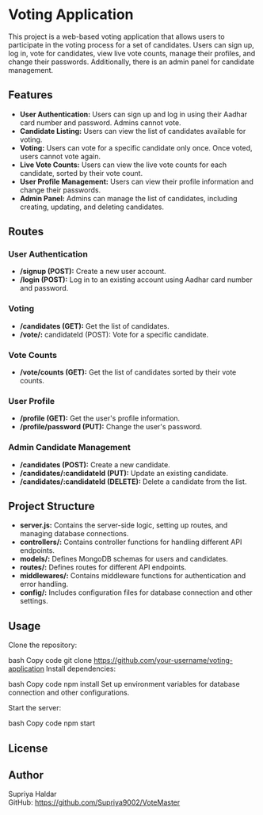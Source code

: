 # Voting Application
This project is a web-based voting application that allows users to participate in the voting process for a set of candidates. Users can sign up, log in, vote for candidates, view live vote counts, manage their profiles, and change their passwords. Additionally, there is an admin panel for candidate management.

## Features
- **User Authentication:** Users can sign up and log in using their Aadhar card number and password. Admins cannot vote.
- **Candidate Listing:** Users can view the list of candidates available for voting.
- **Voting:** Users can vote for a specific candidate only once. Once voted, users cannot vote again.
- **Live Vote Counts:** Users can view the live vote counts for each candidate, sorted by their vote count.
- **User Profile Management:** Users can view their profile information and change their passwords.
- **Admin Panel:** Admins can manage the list of candidates, including creating, updating, and deleting candidates.
## Routes
### User Authentication
- **/signup (POST):** Create a new user account.
- **/login (POST):** Log in to an existing account using Aadhar card number and password.
### Voting
- **/candidates (GET):** Get the list of candidates.
- **/vote/:** candidateId (POST): Vote for a specific candidate.
### Vote Counts
- **/vote/counts (GET):** Get the list of candidates sorted by their vote counts.
### User Profile
- **/profile (GET):** Get the user's profile information.
- **/profile/password (PUT):** Change the user's password.
### Admin Candidate Management
- **/candidates (POST):** Create a new candidate.
- **/candidates/:candidateId (PUT):** Update an existing candidate.
- **/candidates/:candidateId (DELETE):** Delete a candidate from the list.
## Project Structure
- **server.js:** Contains the server-side logic, setting up routes, and managing database connections.
- **controllers/:** Contains controller functions for handling different API endpoints.
- **models/:** Defines MongoDB schemas for users and candidates.
- **routes/:** Defines routes for different API endpoints.
- **middlewares/:** Contains middleware functions for authentication and error handling.
- **config/:** Includes configuration files for database connection and other settings.
## Usage
Clone the repository:

bash
Copy code
git clone https://github.com/your-username/voting-application
Install dependencies:

bash
Copy code
npm install
Set up environment variables for database connection and other configurations.

Start the server:

bash
Copy code
npm start
## License


## Author
Supriya Haldar<br>
GitHub: https://github.com/Supriya9002/VoteMaster
